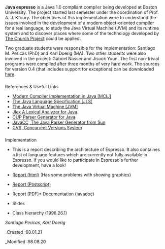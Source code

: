 **Java espresso** is a Java 1.0
compliant compiler being developed at Boston University. The project started
last semester under the coordination of Prof. A. J. Kfoury. The objectives
of this implementation were to understand the issues involved in the development
of a modern object-oriented compiler for a real language, to study the
Java Virtual Machine (JVM) and its runtime system and to discover places
where some of the technology developed by [The
Church Project](http://types.bu.edu/Home.html) could be applied.

 Two graduate students were
responsible for the implementation: Santiago M. Pericas (PhD) and Karl
Doerig (MA). Two other students were also involved in the project: Gabriel
Nasser and Jisook Youn. The first non-trivial programs were compiled after
three months of very hard work. The sources for version 0.4 (that includes
support for exceptions) can be downloaded 
[here](http://types.bu.edu/Espresso/espresso.tar.gz).


### 
References &amp;
Useful Links

*   [Modern
Compiler Implementation in Java [MCIJ]](http://www.cs.princeton.edu/~appel/modern/java)
*   [The
Java Language Specification [JLS]](http://java.sun.com/docs/books/jls/index.html)
*   [The
Java Virtual Machine [JVM]](http://java.sun.com/docs/books/vmspec/html/VMSpecTOC.doc.html)
*   [Jlex
A Lexical Analyzer for Java](http://www.cs.princeton.edu/~appel/modern/java/JLex)
*   [CUP
Parser Generator for Java](http://www.cs.princeton.edu/~appel/modern/java/CUP)
*   [JavaCC,
The Java Parser Generator from Sun](http://www.suntest.com/Jack/)
*   [CVS,
Concurrent Versions System](http://www.cs.utah.edu/csinfo/texinfo/cvs/cvs_toc.html)


### 
Implementation

*   This is a report
describing the architecture of Espresso. It also containes a list of language
features which are currently not fully available in Espresso. If you would
like to participate in Espresso's further development, have a look!

*   [Report
(html)](http://types.bu.edu/Espresso/report/Espresso.html) (Has some problems with showing graphics)
*   [Report
(Postscript)](http://types.bu.edu/Espresso/report/Espresso.ps)
*   [Report
(PDF)](http://types.bu.edu/Espresso/report/espresso.pdf)*   [Documentation
(javadoc)](http://types.bu.edu/Espresso/HTML/packages.html)

*   Slides

*   Class hierarchy
(1998.26.1)

_Santiago Pericas, Karl
Doerig_

_Created :98.01.21

_Modified :98.08.20
